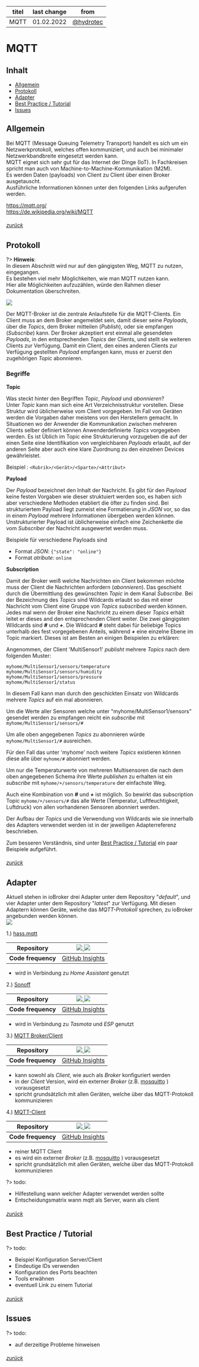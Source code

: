 | titel | last change | from |
| -------- | -------- | -------- |
| MQTT | 01.02.2022 | [@hydrotec](https://forum.iobroker.net/user/hydrotec) |

# MQTT

## Inhalt
* [Allgemein](#Allgemein)
* [Protokoll](#Protokoll)
* [Adapter](#Adapter)
* [Best Practice / Tutorial](#best-practice--tutorial)
* [Issues](#Issues)

## Allgemein
Bei MQTT (Message Queuing Telemetry Transport)
handelt es sich um ein Netzwerkprotokoll, welches offen kommuniziert,
und auch bei minimaler Netzwerkbandbreite eingesetzt werden kann.  
MQTT eignet sich sehr gut für das Internet der Dinge (IoT).
In Fachkreisen spricht man auch von  Machine-to-Machine-Kommunikation (M2M).  
Es werden Daten (payloads) von Client zu Client über einen Broker ausgetauscht.  
Ausführliche Informationen können unter den folgenden Links aufgerufen werden.  

[<https://mqtt.org/>](https://mqtt.org/)  
[<https://de.wikipedia.org/wiki/MQTT>](https://de.wikipedia.org/wiki/MQTT)  

###### [zurück](#Inhalt)

## Protokoll

?> **Hinweis**:  
     In diesem Abschnitt wird nur auf den gängigsten Weg,
	 MQTT zu nutzen, eingegangen.  
	 Es bestehen viel mehr Möglichkeiten, wie man MQTT nutzen kann.  
	 Hier alle Möglichkeiten aufzuzählen,
	 würde den Rahmen dieser Dokumentation überschreiten.  


![](https://raw.githubusercontent.com/hydrotec468/test-md.docs/main/docs/de/media/Doku_mqtt_03.png)  

Der MQTT-Broker ist die zentrale Anlaufstelle für die MQTT-Clients.
Ein Client muss an dem Broker angemeldet sein, damit dieser seine *Payloads*,
über die *Topics*, dem Broker mitteilen (*Publish*),
oder sie empfangen (*Subscribe*) kann.
Der Broker akzeptiert erst einmal alle gesendeten *Payloads*,
in den entsprechenden *Topics* der Clients,
und stellt sie weiteren Clients zur Verfügung.
Damit ein Client, den eines anderen Clients zur Verfügung gestellten *Payload*
empfangen kann, muss er zuerst den zugehörigen *Topic* abonnieren.  

### Begriffe

**Topic**

Was steckt hinter den Begriffen *Topic*, *Payload* und *abonnieren*?  
Unter *Topic* kann man sich eine Art Verzeichnisstruktur vorstellen.
Diese Struktur wird üblicherweise vom Client vorgegeben. Im Fall von Geräten werden die Vorgaben daher meistens von den Herstellern gemacht. In Situationen wo der Anwender die Kommunikation zwischen mehreren Clients selber definiert können Anwenderdefinierte *Topics* vorgegeben werden.
Es ist Üblich im Topic eine Strukturierung vorzugeben die auf der einen Seite eine Identifikation von vergleichbaren *Payloads* erlaubt, auf der anderen Seite aber auch eine klare Zuordnung zu den einzelnen Devices gewährleistet.  

Beispiel :
`<Rubrik>/<Gerät>/<Sparte>/<Attribut>`  

**Payload**

Der *Payload* bezeichnet den Inhalt der Nachricht. Es gibt für den *Payload* keine festen Vorgaben wie dieser struktuiert werden soo, es haben sich aber verschiedene Methoden etabliert die öfter zu finden sind.
Bei strukturiertem Payload liegt zumeist eine Formatierung in *JSON* vor, so das in einem *Payload* mehrere Informationen übergeben werden können.
Unstrukturierter Payload ist üblicherweise einfach eine Zeichenkette die vom *Subscriber* der Nachricht ausgewertet werden muss.

Beispiele für verschiedene Payloads sind

- Format *JSON*: `{"state": "online"}`  
- Format *atribute*:  `online`  

**Subscription**

Damit der Broker weiß welche Nachrichten ein Client bekommen möchte
muss der Client die Nachrichten anfordern (*abonnieren*).
Das geschieht durch die Übermittlung des gewünschten *Topic* in dem Kanal  *Subscribe*. Bei der Bezeichnung des *Topics* sind Wildcards erlaubt so das mit einer Nachricht vom Client eine Gruppe von *Topics* *subscribed* werden können. Jedes mal wenn der Broker eine Nachricht zu einem dieser *Topics* erhält leitet er dieses and den entsprechenden Client weiter.
Die zwei gängigsten Wildcards sind ***#*** und ***+***. Die Wildcard ***#*** steht dabei für beliebige Topics unterhalb des fest vorgegebenen Anteils, während ***+*** eine einzelne Ebene im Topic markiert. Dieses ist am Besten an einigen Beispielen zu erklären:  

Angenommen, der Client 'MultiSensor1' *publisht* mehrere *Topics* nach dem folgenden Muster:
```
myhome/MultiSensor1/sensors/temperature
myhome/MultiSensor1/sensors/humidity
myhome/MultiSensor1/sensors/pressure
myhome/MultiSensor1/status
```  

In diesem Fall kann man durch den geschickten Einsatz von Wildcards mehrere *Topics* auf ein mal abonnieren.  

Um die Werte aller Sensoren
welche unter "myhome/MultiSensor1/sensors" gesendet werden zu empfangen reicht ein *subscribe* mit `myhome/MultiSensor1/sensors/#`  

Um alle oben angegebenen *Topics* zu abonnieren würde `myhome/MultiSensor1/#` ausreichen.  

Für den Fall das unter 'myhome' noch weitere *Topics* existieren können diese alle über `myhome/#` abonniert werden.

Um nur die Temperaturwerte von mehreren Multisensoren die nach dem oben angegebenen Schema ihre Werte *publishen* zu erhalten ist ein *subscribe* mit `myhome/+/sensors/temperature` der einfachste Weg.

Auch eine Kombination von ***#*** und ***+*** ist möglich. So bewirkt das subscription Topic `myhome/+/sensors/#` das alle Werte (Temperatur, Luftfeuchtigkeit, Luftdruck) von allen vorhandenen Sensoren abonniert werden.       

Der Aufbau der *Topics* und die Verwendung von Wildcards
wie sie innerhalb des Adapters verwendet werden
ist in der jeweiligen Adapterreferenz beschrieben.  

Zum besseren Verständnis, sind unter [Best Practice / Tutorial](#best-practice--tutorial)
ein paar Beispiele aufgeführt.  

###### [zurück](#Inhalt)

## Adapter
Aktuell stehen in ioBroker drei Adapter unter dem Repository "*default*",
und vier Adapter unter dem Repository "*latest*" zur Verfügung.
Mit diesen Adaptern können Geräte, welche das *MQTT-Protokoll* sprechen,
zu ioBroker angebunden werden können.  
![](https://raw.githubusercontent.com/hydrotec468/test-md.docs/main/docs/de/media/Doku_mqtt_01.png)  

1.) [hass.mqtt](https://github.com/smarthomefans/ioBroker.hass-mqtt#readme "https://github.com/smarthomefans/ioBroker.hass-mqtt#readme")  

| **Repository** | [![](http://iobroker.live/badges/hass-mqtt-stable.svg) ![](http://img.shields.io/npm/v/iobroker.hass-mqtt.svg)](https://www.npmjs.com/package/iobroker.hass-mqtt "https://www.npmjs.com/package/iobroker.hass-mqtt")|
| -------- | -------- |
| **Code frequency** | [GitHub Insights](https://github.com/smarthomefans/ioBroker.hass-mqtt/graphs/code-frequency "https://github.com/smarthomefans/ioBroker.hass-mqtt/graphs/code-frequency") |

 -  wird in Verbindung zu *Home Assistant* genutzt  

2.) [Sonoff](https://github.com/ioBroker/ioBroker.sonoff#readme "https://github.com/ioBroker/ioBroker.sonoff#readme")

| **Repository** | [![](http://iobroker.live/badges/sonoff-stable.svg) ![](http://img.shields.io/npm/v/iobroker.sonoff.svg)](https://www.npmjs.com/package/iobroker.sonoff "https://www.npmjs.com/package/iobroker.sonoff")|
| -------- | -------- |
| **Code frequency** | [GitHub Insights](https://github.com/ioBroker/ioBroker.sonoff/graphs/code-frequency "https://github.com/ioBroker/ioBroker.sonoff/graphs/code-frequency") |

 -  wird in Verbindung zu *Tasmota* und *ESP* genutzt  

3.) [MQTT Broker/Client](https://github.com/ioBroker/ioBroker.mqtt#readme "https://github.com/ioBroker/ioBroker.mqtt#readme")

| **Repository** | [![](http://iobroker.live/badges/mqtt-stable.svg) ![](http://img.shields.io/npm/v/iobroker.mqtt.svg)](https://www.npmjs.com/package/iobroker.mqtt "https://www.npmjs.com/package/iobroker.mqtt")|
| -------- | -------- |
| **Code frequency** | [GitHub Insights](https://github.com/ioBroker/ioBroker.mqtt/graphs/code-frequency "https://github.com/ioBroker/ioBroker.mqtt/graphs/code-frequency") |

 - kann sowohl als *Client*, wie auch als *Broker* konfiguriert werden  
 - in der *Client* Version, wird ein externer *Broker* (z.B. [mosquitto](https://mosquitto.org "https://mosquitto.org") ) vorausgesetzt  
 - spricht grundsätzlich mit allen Geräten, welche über das MQTT-Protokoll kommunizieren  

4.) [MQTT-Client](https://github.com/Pmant/ioBroker.mqtt-client#readme "https://github.com/Pmant/ioBroker.mqtt-client#readme")

| **Repository** | [![](http://iobroker.live/badges/mqtt-client-stable.svg) ![](http://img.shields.io/npm/v/iobroker.mqtt-client.svg)](https://www.npmjs.com/package/iobroker.mqtt-client "https://www.npmjs.com/package/iobroker.mqtt-client")|
| -------- | -------- |
| **Code frequency** | [GitHub Insights](https://github.com/Pmant/ioBroker.mqtt-client/graphs/code-frequency "https://github.com/Pmant/ioBroker.mqtt-client/graphs/code-frequency") |

 - reiner MQTT Client  
 - es wird ein externer *Broker* (z.B. [mosquitto](https://mosquitto.org "https://mosquitto.org") ) vorausgesetzt  
 - spricht grundsätzlich mit allen Geräten, welche über das MQTT-Protokoll kommunizieren  

?> todo:  
 - Hilfestellung wann welcher Adapter verwendet werden sollte  
 - Entscheidungsmatrix wann mqtt als Server, wann als client  

###### [zurück](#Inhalt)

## Best Practice / Tutorial
?> todo:  
 - Beispiel Konfiguration Server/Client  
 - Eindeutige IDs verwenden
 - Konfiguration des Ports beachten  
 - Tools erwähnen  
 - eventuell Link zu einem Tutorial  

###### [zurück](#Inhalt)

## Issues
?> todo:  
 - auf derzeitige Probleme hinweisen  

###### [zurück](#Inhalt)
